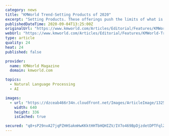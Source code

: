 ```yaml
---
category: news
title: "KMWorld Trend-Setting Products of 2020"
excerpt: "Setting Products. These offerings push the limits of what is possible with knowledge management. Some are mature and have evolved over many years by adding new features and capabilities, while others are newer entrants in the KM market."
publishedDateTime: 2020-09-04T13:25:00Z
originalUrl: "https://www.kmworld.com/Articles/Editorial/Features/KMWorld-Trend-Setting-Products-of-2020-142404.aspx"
webUrl: "https://www.kmworld.com/Articles/Editorial/Features/KMWorld-Trend-Setting-Products-of-2020-142404.aspx"
type: article
quality: 24
heat: 24
published: false

provider:
  name: KMWorld Magazine
  domain: kmworld.com

topics:
  - Natural Language Processing
  - AI

images:
  - url: "https://dzceab466r34n.cloudfront.net/Images/ArticleImage/132558-TSPcombo.jpg-ORG.jpg"
    width: 640
    height: 336
    isCached: true

secured: "q8+sP29nvA27jqPZHHSakmHwKKktHHTbHQHIZV/IV7o469BpDjzdetDPTFqlZOuIpi7MzREZ4KD7RuEDHX6sQkAloVgf2ziR6TKpd++S+dAZdizwn6MdyJl7CaPInBFNvWPlVsnwamph8t31mJ0kzreaiLImDAE+RKblKq8dFgY0utKKtED392QztXB9CkJdQTY06o8N1vFl2e/8wNOJM55zDi4iCIkDbTA+qWVIddn9uTvxS5arRWQnSQ7Un9+QYrntsveXXHOzw2oz4RSwYlKb8VRoNMpq1GiGack/Jqqb7QudwXIPMismBra3BwirdxpO6kOfH7gMVD2k6GpYsnuKnPUJ1cvq3VCkO24ikJI=;rcKu55IhlGYxSPyY0cs/Hw=="
---
```


